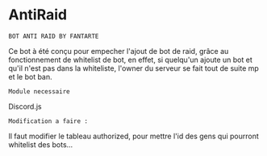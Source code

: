 # AntiRaid

```BOT ANTI RAID BY FANTARTE```

Ce bot à été conçu pour empecher l'ajout de bot de raid, grâce au fonctionnement de whitelist de bot, en effet, si quelqu'un ajoute un bot et qu'il n'est pas dans la whiteliste, l'owner du serveur se fait tout de suite mp et le bot ban.

```Module necessaire```

Discord.js

```Modification a faire : ```

Il faut modifier le tableau authorized, pour mettre l'id des gens qui pourront whitelist des bots...
